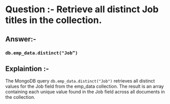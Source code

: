 # Question :-  Retrieve all distinct Job titles in the collection.

## Answer:- 

 ### `db.emp_data.distinct("Job”)` 

## Explaintion :- 

The MongoDB query `db.emp_data.distinct("Job")` retrieves all distinct values for the Job field from the emp_data collection. The result is an array containing each unique value found in the Job field across all documents in the collection.